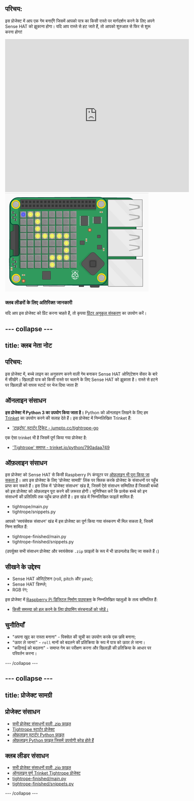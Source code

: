 ## परिचय:

इस प्रोजेक्ट में आप एक गेम बनाएँगे जिसमें आपको पात्र का किसी रास्ते पर मार्गदर्शन करने के लिए अपने Sense HAT को झुकाना होगा। यदि आप रास्ते से हट जाते हैं, तो आपको शुरुआत से फिर से शुरू करना होगा!

<div class="trinket">
  <iframe src="https://trinket.io/embed/python/790adaa749?outputOnly=true&start=result" width="600" height="500" frameborder="0" marginwidth="0" marginheight="0" allowfullscreen mark="crwd-mark">
</iframe> <img src="images/tightrope-final.png" />
</div>

### क्लब लीडरों के लिए अतिरिक्त जानकारी

यदि आप इस प्रोजेक्ट को प्रिंट करना चाहते हैं, तो कृपया [प्रिंटर अनुकूल संस्करण](https://projects.raspberrypi.org/en/projects/tightrope/print) का उपयोग करें।

## \--- collapse \---

## title: क्लब नेता नोट

## परिचय:

इस प्रोजेक्ट में, बच्चे लाइन का अनुसरण करने वाली गेम बनाकर Sense HAT ओरिएंटेशन सेंसर के बारे में सीखेंगे। खिलाड़ी पात्र को किसी रास्ते पर चलाने के लिए Sense HAT को झुकाता है। रास्ते से हटने पर खिलाड़ी को वापस स्टार्ट पर भेज दिया जाता है!

## ऑनलाइन संसाधन

**इस प्रोजेक्ट में Python 3 का उपयोग किया जाता है।** Python को ऑनलाइन लिखने के लिए हम [Trinket](https://trinket.io/) का उपयोग करने की सलाह देते हैं। इस प्रोजेक्ट में निम्नलिखित Trinket हैं:

* ['ट्राइट्रोप' स्टार्टर ट्रिंकेट - jumpto.cc/tightrope-go](http://jumpto.cc/tightrope-go)

एक ऐसा trinket भी है जिसमें पूर्ण किया गया प्रोजेक्ट है:

* ['Tightrope' समाप्त - trinket.io/python/790adaa749](https://trinket.io/python/790adaa749)

## ऑफ़लाइन संसाधन

इस प्रोजेक्ट को Sense HAT से किसी Raspberry Pi कंप्यूटर पर [ऑफ़लाइन भी पूरा किया जा सकता है](https://www.codeclubprojects.org/en-GB/resources/physical-sense-hat/)। आप इस प्रोजेक्ट के लिए 'प्रोजेक्ट सामग्री' लिंक पर क्लिक करके प्रोजेक्ट के संसाधनों पर पहुँच प्राप्त कर सकते हैं। इस लिंक में 'प्रोजेक्ट संसाधन' खंड है, जिसमें ऐसे संसाधन सम्मिलित हैं जिसकी बच्चों को इस प्रोजेक्ट को ऑफ़लाइन पूरा करने की ज़रूरत होगी। सुनिश्चित करें कि प्रत्येक बच्चे को इन संसाधनों की प्रतिलिपि तक पहुँच प्राप्त होती है। इस खंड में निम्नलिखित फाइलें शामिल हैं:

* tightrope/main.py
* tightrope/snippets.py

आपको 'स्वयंसेवक संसाधन' खंड में इस प्रोजेक्ट का पूर्ण किया गया संस्करण भी मिल सकता है, जिसमें निम्न शामिल हैं:

* tightrope-finished/main.py
* tightrope-finished/snippets.py

(उपर्युक्त सभी संसाधन प्रोजेक्ट और स्वयंसेवक `.zip` फ़ाइलों के रूप में भी डाउनलोड किए जा सकते हैं।)

## सीखने के उद्देश्य

* Sense HAT ओरिएंटेशन (roll, pitch और yaw);
* Sense HAT डिस्प्ले;
* RGB रंग;

इस प्रोजेक्ट में [Raspberry Pi डिजिटल निर्माण पाठ्यक्रम](http://rpf.io/curriculum) के निम्नलिखित पहलुओं के तत्व सम्मिलित हैं:

* [किसी समस्या को हल करने के लिए प्रोग्रामिंग संरचनाओं को जोड़ें।](https://www.raspberrypi.org/curriculum/programming/builder)

## चुनौतियाँ

* "अपना खुद का रास्ता बनाना" - पिक्सेल की सूची का उपयोग करके एक छवि बनाना;
* "ऊपर ले जाना!" - `roll` मानों को बदलने की प्रतिक्रिया के रूप में पात्र को ऊपर ले जाना।
* "कठिनाई को बदलना" - समाप्त गेम का परीक्षण करना और खिलाड़ी की प्रतिक्रिया के आधार पर परिवर्तन करना।

\--- /collapse \---

## \--- collapse \---

## title: प्रोजेक्ट सामग्री

## प्रोजेक्ट संसाधन

* [सभी प्रोजेक्ट संसाधनों वाली .zip फ़ाइल](resources/tightrope-project-resources.zip)
* [Tightrope स्टार्टर प्रोजेक्ट](http://jumpto.cc/tightrope-go)
* [ऑफ़लाइन स्टार्टर Python फ़ाइल](resources/tightrope-main.py)
* [ऑफ़लाइन Python फ़ाइल जिसमें उपयोगी कोड होते हैं](resources/tightrope-snippets.py)

## क्लब लीडर संसाधन

* [सभी प्रोजेक्ट संसाधनों वाली .zip फ़ाइल](resources/tightrope-volunteer-resources.zip)
* [ऑनलाइन पूर्ण Trinket Tightrope प्रोजेक्ट](https://trinket.io/python/790adaa749)
* [tightrope-finished/main.py](resources/tightrope-finished-main.py)
* [tightrope-finished/snippets.py](resources/tightrope-finished-snippets.py)

\--- /collapse \---